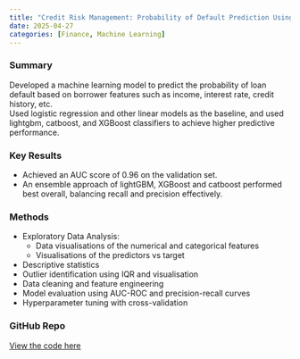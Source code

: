 ```yaml
---
title: "Credit Risk Management: Probability of Default Prediction Using Machine Learning"
date: 2025-04-27
categories: [Finance, Machine Learning]
---
```


### Summary
Developed a machine learning model to predict the probability of loan default based on borrower features such as income, interest rate, credit history, etc.  
Used logistic regression and other linear models as the baseline, and used lightgbm, catboost, and XGBoost classifiers to achieve higher predictive performance.

### Key Results
- Achieved an AUC score of 0.96 on the validation set.
- An ensemble approach of lightGBM, XGBoost and catboost performed best overall, balancing recall and precision effectively.

### Methods
- Exploratory Data Analysis:
  - Data visualisations of the numerical and categorical features
  - Visualisations of the predictors vs target
- Descriptive statistics
- Outlier identification using IQR and visualisation
- Data cleaning and feature engineering
- Model evaluation using AUC-ROC and precision-recall curves
- Hyperparameter tuning with cross-validation


### GitHub Repo
[View the code here](https://github.com/kgiannako/credit_risk_modelling) <!-- Replace with your repo link -->

